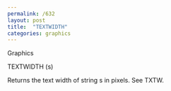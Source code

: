 ```yaml
---
permalink: /632
layout: post
title:  "TEXTWIDTH"
categories: graphics
---
```

Graphics

TEXTWIDTH (s)

Returns the text width of string s in pixels. See TXTW.

